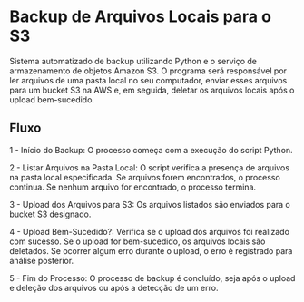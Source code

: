 # Backup de Arquivos Locais para o S3

Sistema automatizado de backup utilizando Python e o serviço de armazenamento de objetos Amazon S3. O programa será responsável por ler arquivos de uma pasta local no seu computador, enviar esses arquivos para um bucket S3 na AWS e, em seguida, deletar os arquivos locais após o upload bem-sucedido.

## Fluxo
1 - Início do Backup: O processo começa com a execução do script Python.

2 - Listar Arquivos na Pasta Local: O script verifica a presença de arquivos na pasta local especificada.
Se arquivos forem encontrados, o processo continua.
Se nenhum arquivo for encontrado, o processo termina.

3 - Upload dos Arquivos para S3: Os arquivos listados são enviados para o bucket S3 designado.

4 - Upload Bem-Sucedido?: Verifica se o upload dos arquivos foi realizado com sucesso.
Se o upload for bem-sucedido, os arquivos locais são deletados.
Se ocorrer algum erro durante o upload, o erro é registrado para análise posterior.

5 - Fim do Processo: O processo de backup é concluído, seja após o upload e deleção dos arquivos ou após a detecção de um erro.
